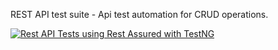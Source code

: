 REST API test suite - Api test automation for CRUD operations.

[![Rest API Tests using Rest Assured with TestNG](https://github.com/Muqeddes/rest-api-test/actions/workflows/maven.yml/badge.svg)](https://github.com/Muqeddes/rest-api-test/actions/workflows/maven.yml)
